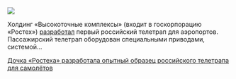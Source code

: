 <!--2025-08-01 14:25:10-->
<div class="yb">
  <div class="rss habr"><img src="https://habrastorage.org/getpro/habr/upload_files/ccc/5d1/cfb/ccc5d1cfb7ca8503bfceba1542f7654a.jpg" /><p>Холдинг «Высокоточные комплексы» (входит в&nbsp;госкорпорацию «Ростех») <a href="https://rostec.ru/media/news/vysokotochnye-kompleksy-razrabotali-pervyy-rossiyskiy-teletrap-dlya-aeroportov/#start" rel="noopener noreferrer nofollow">разработал</a> первый российский телетрап для&nbsp;аэропортов. Пассажирский телетрап оборудован специальными приводами, системой... <p class="titl"><a href="https://habr.com/ru/news/933272/?utm_source=habrahabr&utm_medium=rss&utm_campaign=933272">Дочка «Ростеха» разработала опытный образец российского телетрапа для самолётов</a></p></div>
</div>
